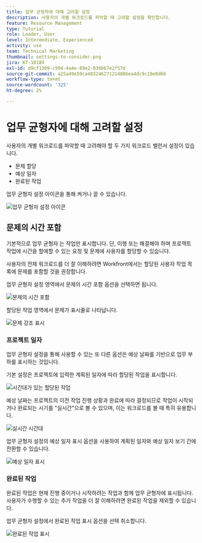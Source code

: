 ```yaml
---
title: 업무 균형자에 대해 고려할 설정
description: 사용자의 개별 워크로드를 파악할 때 고려할 설정을 확인합니다.
feature: Resource Management
type: Tutorial
role: Leader, User
level: Intermediate, Experienced
activity: use
team: Technical Marketing
thumbnail: settings-to-consider.png
jira: KT-10189
exl-id: d9cf1309-c994-4a4e-89e2-030b67e2f57d
source-git-commit: a25a49e59ca483246271214886ea4dc9c10e8d66
workflow-type: tm+mt
source-wordcount: '325'
ht-degree: 2%

---
```


# 업무 균형자에 대해 고려할 설정

사용자의 개별 워크로드를 파악할 때 고려해야 할 두 가지 워크로드 밸런서 설정이 있습니다.

* 문제 할당
* 예상 일자
* 완료된 작업


업무 균형자 설정 아이콘을 통해 켜거나 끌 수 있습니다.

![업무 균형자 설정 아이콘](assets/STC_01.png)

## 문제의 시간 포함

기본적으로 업무 균형자 는 작업만 표시합니다. 단, 이행 또는 해결해야 하며 프로젝트 작업에 시간을 할애할 수 있는 요청 및 문제에 사용자를 할당할 수 있습니다.

사용자의 전체 워크로드를 더 잘 이해하려면 Workfront에서는 할당된 사용자 작업 목록에 문제를 포함할 것을 권장합니다.

업무 균형자 설정 영역에서 문제의 시간 포함 옵션을 선택하면 됩니다.

![문제의 시간 포함](assets/STC_02.png)

할당된 작업 영역에서 문제가 표시줄로 나타납니다.

![문제 강조 표시](assets/STC_03.png)

### 프로젝트 일자

업무 균형자 설정을 통해 사용할 수 있는 또 다른 옵션은 예상 날짜를 기반으로 업무 부하를 표시하는 것입니다.

기본 설정은 프로젝트에 입력한 계획된 일자에 따라 할당된 작업을 표시합니다.

![시간대가 있는 할당된 작업](assets/STC_04.png)

예상 날짜는 프로젝트의 이전 작업 진행 상황과 완료에 따라 결정되므로 작업이 시작되거나 완료되는 시기를 &quot;실시간&quot;으로 볼 수 있으며, 이는 워크로드를 볼 때 특히 유용합니다.

![실시간 시간대](assets/STC_05.png)

업무 균형자 설정의 예상 일자 표시 옵션을 사용하여 계획된 일자와 예상 일자 보기 간에 전환할 수 있습니다.

![예상 일자 표시](assets/STC_06.png)

### 완료된 작업

완료된 작업은 현재 진행 중이거나 시작하려는 작업과 함께 업무 균형자에 표시됩니다. 사용자가 수행할 수 있는 추가 작업을 더 잘 이해하려면 완료된 작업을 제외할 수 있습니다.

업무 균형자 설정에서 완료된 작업 표시 옵션을 선택 취소합니다.

![완료된 작업 표시](assets/STC_07.png)
